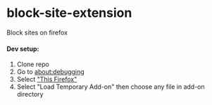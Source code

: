 # block-site-extension

Block sites on firefox

#### Dev setup:

1. Clone repo
2. Go to [about:debugging](about:debugging)
3. Select ["This Firefox"](about:debugging#/runtime/this-firefox)
4. Select "Load Temporary Add-on" then choose any file in add-on directory
